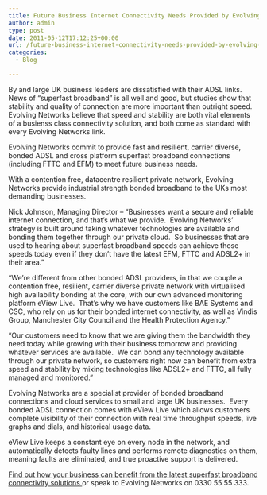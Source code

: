 ```yaml
---
title: Future Business Internet Connectivity Needs Provided by Evolving Networks
author: admin
type: post
date: 2011-05-12T17:12:25+00:00
url: /future-business-internet-connectivity-needs-provided-by-evolving-networks/
categories:
  - Blog

---
```

By and large UK business leaders are dissatisfied with their ADSL links.  News of &#8220;superfast broadband&#8221; is all well and good, but studies show that stability and quality of connection are more important than outright speed.  Evolving Networks believe that speed and stability are both vital elements of a busienss class connectivity solution, and both come as standard with every Evolving Networks link.

Evolving Networks commit to provide fast and resilient, carrier diverse, bonded ADSL and cross platform superfast broadband connections (including FTTC and EFM) to meet future business needs.

With a contention free, datacentre resilient private network, Evolving Networks provide industrial strength bonded broadband to the UKs most demanding businesses.

Nick Johnson, Managing Director &#8211; “Businesses want a secure and reliable internet connection, and that’s what we provide.  Evolving Networks’ strategy is built around taking whatever technologies are available and bonding them together through our private cloud.  So businesses that are used to hearing about superfast broadband speeds can achieve those speeds today even if they don’t have the latest EFM, FTTC and ADSL2+ in their area.”

“We’re different from other bonded ADSL providers, in that we couple a contention free, resilient, carrier diverse private network with virtualised high availability bonding at the core, with our own advanced monitoring platform eView Live.  That’s why we have customers like BAE Systems and CSC, who rely on us for their bonded internet connectivity, as well as Vindis Group, Manchester City Council and the Health Protection Agency.”

“Our customers need to know that we are giving them the bandwidth they need today while growing with their business tomorrow and providing whatever services are available.  We can bond any technology available through our private network, so customers right now can benefit from extra speed and stability by mixing technologies like ADSL2+ and FTTC, all fully managed and monitored.”

Evolving Networks are a specialist provider of bonded broadband connections and cloud services to small and large UK businesses.  Every bonded ADSL connection comes with eView Live which allows customers complete visibility of their connection with real time throughput speeds, live graphs and dials, and historical usage data.

eView Live keeps a constant eye on every node in the network, and automatically detects faulty lines and performs remote diagnostics on them, meaning faults are eliminated, and true proactive support is delivered.

[Find out how your business can benefit from the latest superfast broadband connectivity solutions ][1]or speak to Evolving Networks on 0330 55 55 333.

 [1]: /contact-us/ "Contact Evolving Networks - The Bonded ADSL Experts"